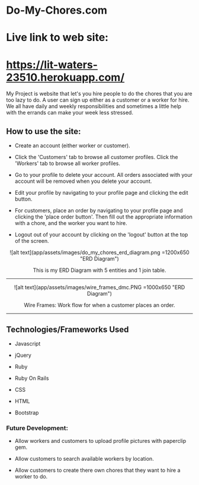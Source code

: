 # Do-My-Chores.com
# Live link to web site:
# https://lit-waters-23510.herokuapp.com/
My Project is website that let's you hire people to do the chores that you are too lazy to do.
A user can sign up either as a customer or a worker for hire. We all have daily and weekly responsibilities and sometimes a little help with the errands can make your week less stressed.

## How to use the site:
* Create an account (either worker or customer).

* Click the 'Customers' tab to browse all customer profiles. Click the 'Workers' tab to browse all worker profiles.

* Go to your profile to delete your account. All orders associated with your account will be removed when you delete your account.

* Edit your profile by navigating to your profile page and clicking the edit button.

* For customers, place an order by navigating to your profile page and clicking the 'place order button'. Then fill out the appropriate information with a chore, and the worker you want to hire.

* Logout out of your account by clicking on the 'logout' button at the top of the screen.



<div style='text-align:center;'>
![alt text](app/assets/images/do_my_chores_erd_diagram.png =1200x650 "ERD Diagram")


This is my ERD Diagram with 5 entities and 1 join table.
***
<div style='text-align:left'>

<div style='text-align:center;'>
![alt text](app/assets/images/wire_frames_dmc.PNG =1000x650 "ERD Diagram")


Wire Frames: Work flow for when a customer places an order.
***
<div style='text-align:left'>


## Technologies/Frameworks Used
* Javascript

* jQuery

* Ruby

* Ruby On Rails

* CSS

* HTML

* Bootstrap



### Future Development:
* Allow workers and customers to upload profile pictures with paperclip gem.

* Allow customers to search available workers by location.

* Allow customers to create there own chores that they want to hire a worker to do.
